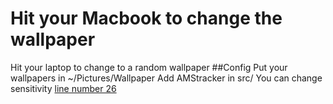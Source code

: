 # Hit your Macbook to change the wallpaper
Hit your laptop to change to a random wallpaper
##Config
Put your wallpapers in ~/Pictures/Wallpaper
Add AMStracker in src/
You can change sensitivity [line number 26](src/hitpaper.pl)
